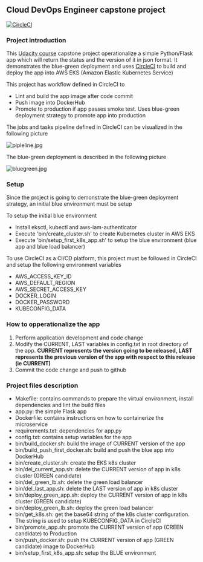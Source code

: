 ## Cloud DevOps Engineer capstone project

[![CircleCI](https://circleci.com/gh/plj611/c5/tree/master.svg?style=svg)](https://circleci.com/gh/plj611/c5/tree/master)

### Project introduction

This [Udacity course](https://www.udacity.com/course/cloud-dev-ops-nanodegree--nd9991) capstone project operationalize a simple Python/Flask app which will return the status and the version of it in json format. It demonstrates the blue-green deployment and uses [CircleCI](https://circleci.com/) to build and deploy the app into AWS EKS (Amazon Elastic Kubernetes Service)

This project has workflow defined in CircleCI to
- Lint and build the app image after code commit
- Push image into DockerHub
- Promote to production if app passes smoke test. Uses blue-green deployment strategy to promote app into production

The jobs and tasks pipeline defined in CircleCI can be visualized in the following picture

![pipleline.jpg](https://github.com/plj611/c5/blob/master/images/pipeline.jpg?raw=true "pipeline")

The blue-green deployment is described in the following picture

![bluegreen.jpg](https://github.com/plj611/c5/blob/master/images/bluegreen.jpg?raw=true "bluegreen")

### Setup

Since the project is going to demonstrate the blue-green deployment strategy, an initial blue environment must be setup

To setup the initial blue environment
- Install eksctl, kubectl and aws-iam-authenticator
- Execute 'bin/create_cluster.sh' to create Kubernetes cluster in AWS EKS
- Execute 'bin/setup_first_k8s_app.sh' to setup the blue environment (blue app and blue load balancer)

To use CircleCI as a CI/CD platform, this project must be followed in CircleCI and setup the following environment variables
- AWS_ACCESS_KEY_ID
- AWS_DEFAULT_REGION
- AWS_SECRET_ACCESS_KEY
- DOCKER_LOGIN
- DOCKER_PASSWORD
- KUBECONFIG_DATA

### How to opperationalize the app

1. Perform application development and code change
2. Modify the CURRENT, LAST variables in config.txt in root directory of the app. **CURRENT represents the version going to be released, LAST represents the previous version of the app with respect to this release (ie CURRENT)**
3. Commit the code change and push to github

### Project files description

- Makefile: contains commands to prepare the virtual environment, install dependencies and lint the build files
- app.py: the simple Flask app
- Dockerfile: contains instructions on how to containerize the microservice
- requirements.txt: dependencies for app.py
- config.txt: contains setup variables for the app
- bin/build_docker.sh: build the image of CURRENT version of the app
- bin/build_push_first_docker.sh: build and push the blue app into DockerHub
- bin/create_cluster.sh: create the EKS k8s cluster
- bin/del_current_app.sh: delete the CURRENT version of app in k8s cluster (GREEN candidate)
- bin/del_green_lb.sh: delete the green load balancer
- bin/del_last_app.sh: delete the LAST version of app in k8s cluster
- bin/deploy_green_app.sh: deploy the CURRENT version of app in k8s cluster (GREEN candidate)
- bin/deploy_green_lb.sh: deploy the green load balancer
- bin/get_k8s.sh: get the base64 string of the k8s cluster configuration. The string is used to setup KUBECONFIG_DATA in CircleCI
- bin/promote_app.sh: promote the CURRENT version of app (CREEN candidate) to Production 
- bin/push_docker.sh: push the CURRENT version of app (GREEN candidate) image to DockerHub
- bin/setup_first_k8s_app.sh: setup the BLUE environment
